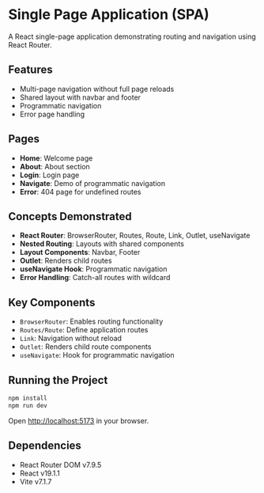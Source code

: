 # Single Page Application (SPA)

A React single-page application demonstrating routing and navigation using React Router.

## Features

- Multi-page navigation without full page reloads
- Shared layout with navbar and footer
- Programmatic navigation
- Error page handling

## Pages

- **Home**: Welcome page
- **About**: About section
- **Login**: Login page
- **Navigate**: Demo of programmatic navigation
- **Error**: 404 page for undefined routes

## Concepts Demonstrated

- **React Router**: BrowserRouter, Routes, Route, Link, Outlet, useNavigate
- **Nested Routing**: Layouts with shared components
- **Layout Components**: Navbar, Footer
- **Outlet**: Renders child routes
- **useNavigate Hook**: Programmatic navigation
- **Error Handling**: Catch-all routes with wildcard

## Key Components

- `BrowserRouter`: Enables routing functionality
- `Routes/Route`: Define application routes
- `Link`: Navigation without reload
- `Outlet`: Renders child route components
- `useNavigate`: Hook for programmatic navigation

## Running the Project

```bash
npm install
npm run dev
```

Open [http://localhost:5173](http://localhost:5173) in your browser.

## Dependencies

- React Router DOM v7.9.5
- React v19.1.1
- Vite v7.1.7